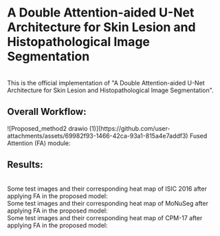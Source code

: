 <h1>A Double Attention-aided U-Net Architecture for Skin Lesion and Histopathological Image Segmentation</h1>
<br>
This is the official implementation of "A Double Attention-aided U-Net Architecture for Skin Lesion and Histopathological Image Segmentation".

<h2>Overall Workflow:</h2>
![Proposed_method2 drawio (1)](https://github.com/user-attachments/assets/69982f93-1466-42ca-93a1-815a4e7addf3)
Fused Attention (FA) module:

<br>
<h2>Results:</h2>
<br>
Some test images and their corresponding heat map of ISIC 2016 after applying FA in the proposed model:

<br>
Some test images and their corresponding heat map of MoNuSeg after applying FA in the proposed model:

<br>
Some test images and their corresponding heat map of CPM-17 after applying FA in the proposed model:

